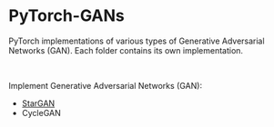 # PyTorch-GANs
PyTorch implementations of various types of Generative Adversarial Networks (GAN). Each folder contains its own implementation.

<br>

Implement Generative Adversarial Networks (GAN):

- <a href="./StarGAN_Digits/">StarGAN</a>
- CycleGAN
